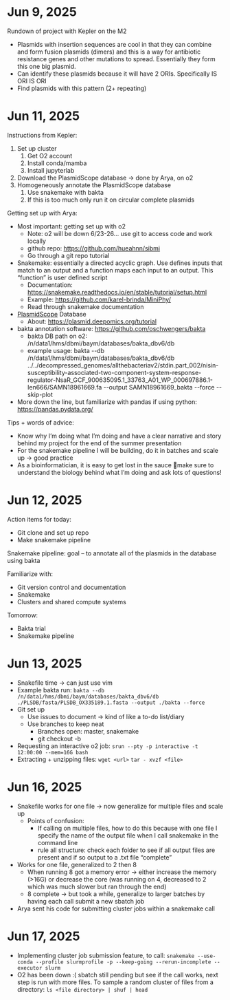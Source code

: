 # Jun 9, 2025

Rundown of project with Kepler on the M2
- Plasmids with insertion sequences are cool in that they can combine and form fusion plasmids (dimers) and this is a way for antibiotic resistance genes and other mutations to spread. Essentially they form this one big plasmid.
- Can identify these plasmids because it will have 2 ORIs. Specifically IS ORI IS ORI
- Find plasmids with this pattern (2+ repeating) 


# Jun 11, 2025

Instructions from Kepler:
1. Set up cluster
   1. Get O2 account
   2. Install conda/mamba
   3. Install jupyterlab
2. Download the PlasmidScope database → done by Arya, on o2
3. Homogeneously annotate the PlasmidScope database
   1. Use snakemake with bakta
   2. If this is too much only run it on circular complete plasmids

Getting set up with Arya:
- Most important: getting set up with o2
  - Note: o2 will be down 6/23-26… use git to access code and work locally
  - github repo: https://github.com/hueahnn/sibmi 
  - Go through a git repo tutorial 
- Snakemake: essentially a directed acyclic graph. Use defines inputs that match to an output and a function maps each input to an output. This “function” is user defined script
  - Documentation: https://snakemake.readthedocs.io/en/stable/tutorial/setup.html 
  - Example: https://github.com/karel-brinda/MiniPhy/ 
  - Read through snakemake documentation
- [PlasmidScope](https://plasmid.deepomics.org/download#gbk) Database
  - About: https://plasmid.deepomics.org/tutorial 
- bakta annotation software: https://github.com/oschwengers/bakta
  - bakta DB path on o2: /n/data1/hms/dbmi/baym/databases/bakta_dbv6/db
  - example usage: bakta --db /n/data1/hms/dbmi/baym/databases/bakta_dbv6/db ../../decompressed_genomes/allthebacteriav2/stdin.part_002/nisin-susceptibility-associated-two-component-system-response-regulator-NsaR_GCF_900635095.1_33763_A01_WP_000697886.1-len666/SAMN18961669.fa --output SAMN18961669_bakta --force --skip-plot
- More down the line, but familiarize with pandas if using python: https://pandas.pydata.org/ 

Tips + words of advice:
- Know why I’m doing what I’m doing and have a clear narrative and story behind my project for the end of the summer presentation
- For the snakemake pipeline I will be building, do it in batches and scale up → good practice
- As a bioinformatician, it is easy to get lost in the sauce 🥫make sure to understand the biology behind what I’m doing and ask lots of questions!


# Jun 12, 2025

Action items for today: 
- Git clone and set up repo
- Make snakemake pipeline

Snakemake pipeline: goal – to annotate all of the plasmids in the database using bakta

Familiarize with:
- Git version control and documentation
- Snakemake
- Clusters and shared compute systems

Tomorrow:
- Bakta trial
- Snakemake pipeline


# Jun 13, 2025

- Snakefile time → can just use vim
- Example bakta run: 
`bakta --db /n/data1/hms/dbmi/baym/databases/bakta_dbv6/db ./PLSDB/fasta/PLSDB_OX335189.1.fasta --output ./bakta --force`
- Git set up
  - Use issues to document → kind of like a to-do list/diary
  - Use branches to keep neat
    - Branches open: master, snakemake
    - git checkout -b <name>
- Requesting an interactive o2 job: 
`srun --pty -p interactive -t 12:00:00 --mem=16G bash`
- Extracting + unzipping files: 
`wget <url>`
`tar - xvzf <file>`


# Jun 16, 2025

- Snakefile works for one file → now generalize for multiple files and scale up
  - Points of confusion: 
    - If calling on multiple files, how to do this because with one file I specify the name of the output file when I call snakemake in the command line
    - rule all structure: check each folder to see if all output files are present and if so output to a .txt file “complete”
- Works for one file, generalized to 2 then 8
  - When running 8 got a memory error → either increase the memory (>16G) or decrease the core (was running on 4, decreased to 2 which was much slower but ran through the end)
  - 8 complete → but took a while, generalize to larger batches by having each call submit a new sbatch job
- Arya sent his code for submitting cluster jobs within a snakemake call

# Jun 17, 2025

- Implementing cluster job submission feature, to call:
`snakemake --use-conda --profile slurmprofile -p --keep-going --rerun-incomplete --executor slurm`
- O2 has been down :( sbatch still pending but see if the call works, next step is run with more files. To sample a random cluster of files from a directory: 
`ls <file directory> | shuf | head`



